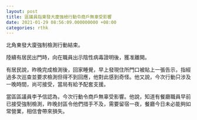 ```yaml
---
layout: post
title: 區議員指東發大廈強檢行動令商戶無辜受影響
date: 2021-01-29 08:56:09.000000000 +08:00
categories: rthk
---
```


北角東發大廈強制檢測行動結束。

陸續有居民出門時，向在職員出示陰性病毒證明後，獲准離開。

有居民說，昨晚完成檢測後，回家睡覺，早上發現住所門口被貼上一張告示，指經過多次巡查並要求檢測但得不到回應，他對此感到奇怪。他又說，今次行動只涉及一晚時間，尚可接受，當局有給予配套支援。

當區區議員李予信認為，今次行動令商戶無辜受影響。他說，知道有餐廳職員早前已接受強制檢測，昨晚封區令他們措手不及，需要留宿一夜，餐廳今日未必能夠如常營業，相信會帶來損失。
